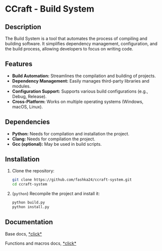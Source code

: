 # CCraft - Build System

## Description

The Build System is a tool that automates the process of compiling and building software. It simplifies dependency management, configuration, and the build process, allowing developers to focus on writing code.

## Features

- **Build Automation:** Streamlines the compilation and building of projects.
- **Dependency Management:** Easily manages third-party libraries and modules.
- **Configuration Support:** Supports various build configurations (e.g., Debug, Release).
- **Cross-Platform:** Works on multiple operating systems (Windows, macOS, Linux).

## Dependencies

- **Python:** Needs for compilation and installation the project.
- **Clang:** Needs for compilation the project.
- **Gcc (optional):** May be used in build scripts.

## Installation

1. Clone the repository:

    ```bash
    git clone https://github.com/fashka24/ccraft-system.git
    cd ccraft-system
    ```

2. (`python`) Recompile the project and install it:

    ```bash
    python build.py
    python install.py
    ```
   
## Documentation

Base docs, [\*click\*](https://github.com/fashka24/ccraft-system/tree/master/docs/base)

Functions and macros docs, [\*click\*](https://github.com/fashka24/ccraft-system/tree/master/docs/useful-functions)
